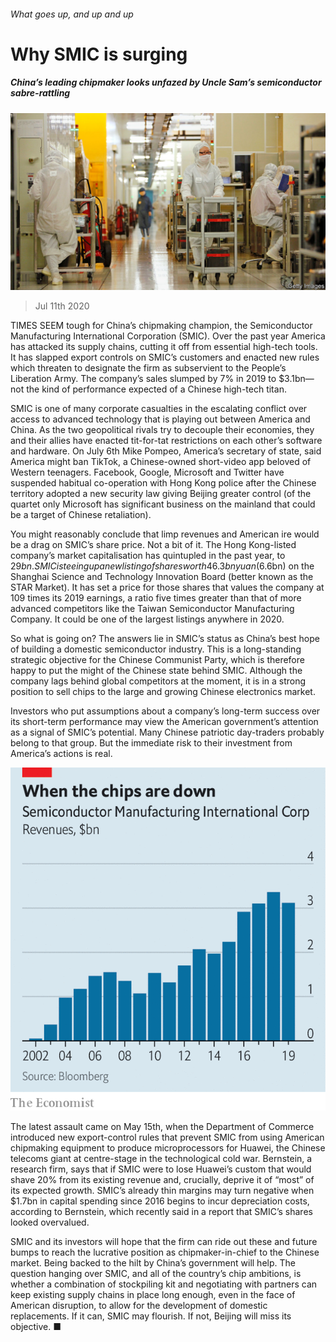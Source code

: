 ###### What goes up, and up and up

# Why SMIC is surging 

##### China’s leading chipmaker looks unfazed by Uncle Sam’s semiconductor sabre-rattling 

![image](images/20200711_WBP001_0.jpg) 

> Jul 11th 2020 

TIMES SEEM tough for China’s chipmaking champion, the Semiconductor Manufacturing International Corporation (SMIC). Over the past year America has attacked its supply chains, cutting it off from essential high-tech tools. It has slapped export controls on SMIC’s customers and enacted new rules which threaten to designate the firm as subservient to the People’s Liberation Army. The company’s sales slumped by 7% in 2019 to $3.1bn—not the kind of performance expected of a Chinese high-tech titan.

SMIC is one of many corporate casualties in the escalating conflict over access to advanced technology that is playing out between America and China. As the two geopolitical rivals try to decouple their economies, they and their allies have enacted tit-for-tat restrictions on each other’s software and hardware. On July 6th Mike Pompeo, America’s secretary of state, said America might ban TikTok, a Chinese-owned short-video app beloved of Western teenagers. Facebook, Google, Microsoft and Twitter have suspended habitual co-operation with Hong Kong police after the Chinese territory adopted a new security law giving Beijing greater control (of the quartet only Microsoft has significant business on the mainland that could be a target of Chinese retaliation).


You might reasonably conclude that limp revenues and American ire would be a drag on SMIC’s share price. Not a bit of it. The Hong Kong-listed company’s market capitalisation has quintupled in the past year, to $29bn. SMIC is teeing up a new listing of shares worth 46.3bn yuan ($6.6bn) on the Shanghai Science and Technology Innovation Board (better known as the STAR Market). It has set a price for those shares that values the company at 109 times its 2019 earnings, a ratio five times greater than that of more advanced competitors like the Taiwan Semiconductor Manufacturing Company. It could be one of the largest listings anywhere in 2020.

So what is going on? The answers lie in SMIC’s status as China’s best hope of building a domestic semiconductor industry. This is a long-standing strategic objective for the Chinese Communist Party, which is therefore happy to put the might of the Chinese state behind SMIC. Although the company lags behind global competitors at the moment, it is in a strong position to sell chips to the large and growing Chinese electronics market.

Investors who put assumptions about a company’s long-term success over its short-term performance may view the American government’s attention as a signal of SMIC’s potential. Many Chinese patriotic day-traders probably belong to that group. But the immediate risk to their investment from America’s actions is real.

![image](images/20200711_WBC341.png) 


The latest assault came on May 15th, when the Department of Commerce introduced new export-control rules that prevent SMIC from using American chipmaking equipment to produce microprocessors for Huawei, the Chinese telecoms giant at centre-stage in the technological cold war. Bernstein, a research firm, says that if SMIC were to lose Huawei’s custom that would shave 20% from its existing revenue and, crucially, deprive it of “most” of its expected growth. SMIC’s already thin margins may turn negative when $1.7bn in capital spending since 2016 begins to incur depreciation costs, according to Bernstein, which recently said in a report that SMIC’s shares looked overvalued.

SMIC and its investors will hope that the firm can ride out these and future bumps to reach the lucrative position as chipmaker-in-chief to the Chinese market. Being backed to the hilt by China’s government will help. The question hanging over SMIC, and all of the country’s chip ambitions, is whether a combination of stockpiling kit and negotiating with partners can keep existing supply chains in place long enough, even in the face of American disruption, to allow for the development of domestic replacements. If it can, SMIC may flourish. If not, Beijing will miss its objective. ■

